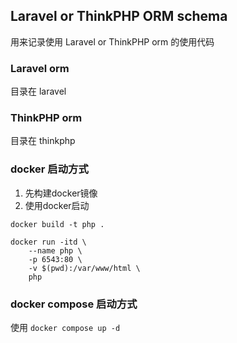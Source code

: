 ## Laravel or ThinkPHP ORM schema

用来记录使用 Laravel or ThinkPHP orm 的使用代码

### Laravel orm
目录在 laravel

### ThinkPHP orm
目录在 thinkphp

### docker 启动方式
1. 先构建docker镜像
2. 使用docker启动

```
docker build -t php .

docker run -itd \
    --name php \
    -p 6543:80 \
    -v $(pwd):/var/www/html \
    php
```

### docker compose 启动方式
使用 `docker compose up -d`
